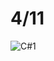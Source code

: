 # 4/11

![C#1](https://github.com/dleksmd22/develop_record/assets/153247850/d4b9a4ad-a289-4ff0-bba7-da0cf587085a)


